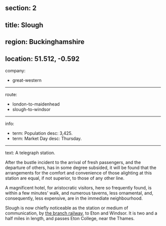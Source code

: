 section: 2
----
title: Slough
----
region: Buckinghamshire
----
location: 51.512, -0.592
----
company:
- great-western
----
route:
- london-to-maidenhead
- slough-to-windsor
----
info:
- term: Population
  desc: 3,425.
- term: Market Day
  desc: Thursday.
----
text: A telegraph station.

After the bustle incident to the arrival of fresh passengers, and the departure of others, has in some degree subsided, it will be found that the arrangements for the comfort and convenience of those alighting at this station are equal, if not superior, to those of any other line.

A magnificent hotel, for aristocratic visitors, here so frequently found, is within a few minutes' walk, and numerous taverns, less ornamental, and, consequently, less expensive, are in the immediate neighbourhood.

Slough is now chiefly noticeable as the station or medium of communication, by [the branch railway](/routes/slough-to-windsor), to Eton and Windsor. It is two and a half miles in length, and passes Eton College, near the Thames.
